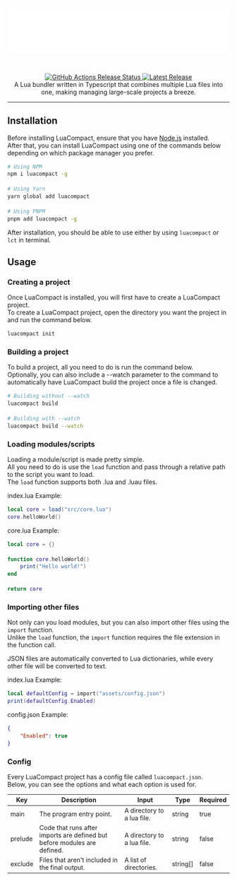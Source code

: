 <div align="center">
	<h1><img src="images/LuaCompactBanner.svg"></img></h1>
    <br>
	<a href="https://github.com/Parritz/LuaCompact/actions/workflows/publish.yml">
        <img src="https://github.com/Parritz/LuaCompact/actions/workflows/publish.yml/badge.svg" alt="GitHub Actions Release Status">
    </a>
	<a href="https://github.com/Parritz/LuaCompact/releases/latest"><img src="https://img.shields.io/github/v/release/Parritz/LuaCompact?include_prereleases" alt="Latest Release" /></a>
	<br>
    A Lua bundler written in Typescript that combines multiple Lua files into one, making managing large-scale projects a breeze.
</div>

---

## Installation

Before installing LuaCompact, ensure that you have [Node.js](https://nodejs.org/en/) installed.<br>
After that, you can install LuaCompact using one of the commands below depending on which package manager you prefer.

```bash
# Using NPM
npm i luacompact -g

# Using Yarn
yarn global add luacompact

# Using PNPM
pnpm add luacompact -g
```

After installation, you should be able to use  either by using `luacompact` or `lct` in terminal. 

## Usage

### Creating a project

Once LuaCompact is installed, you will first have to create a LuaCompact project.<br>
To create a LuaCompact project, open the directory you want the project in and run the command below.

```bash
luacompact init
```

### Building a project
To build a project, all you need to do is run the command below.<br>
Optionally, you can also include a --watch parameter to the command to automatically have LuaCompact build the project once a file is changed.

```bash
# Building without --watch
luacompact build

# Building with --watch
luacompact build --watch
```

### Loading modules/scripts

Loading a module/script is made pretty simple.<br> 
All you need to do is use the `load` function and pass through a relative path to the script you want to load.<br>
The `load` function supports both .lua and .luau files.

index.lua Example:
```lua
local core = load("src/core.lua")
core.helloWorld()
```

core.lua Example:
```lua
local core = {}

function core.helloWorld()
    print("Hello world!")
end

return core
```

### Importing other files

Not only can you load modules, but you can also import other files using the `import` function.<br>
Unlike the `load` function, the `import` function requires the file extension in the function call.<br>

JSON files are automatically converted to Lua dictionaries, while every other file will be converted to text.<br>

index.lua Example:
```lua
local defaultConfig = import("assets/config.json")
print(defaultConfig.Enabled)
```

config.json Example:
```json
{
    "Enabled": true
}
```

### Config

Every LuaCompact project has a config file called `luacompact.json`.<br>
Below, you can see the options and what each option is used for.

| Key | Description | Input | Type | Required |
| --- | --- | --- | --- | --- |
| main | The program entry point. | A directory to a lua file. | string | true |
| prelude | Code that runs after imports are defined but before modules are defined. | A directory to a lua file. | string | false |
| exclude | Files that aren't included in the final output. | A list of directories. | string[] | false |

#